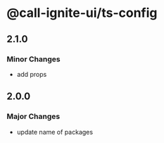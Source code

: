 # @call-ignite-ui/ts-config

## 2.1.0

### Minor Changes

- add props

## 2.0.0

### Major Changes

- update name of packages
